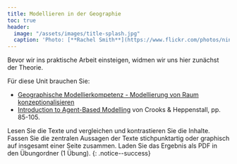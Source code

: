 ```yaml
---
title: Modellieren in der Geographie 
toc: true
header:
  image: "/assets/images/title-splash.jpg"
  caption: 'Photo: [**Rachel Smith**](https://www.flickr.com/photos/ninmah/)'
---
```

Bevor wir ins praktische Arbeit einsteigen, widmen wir uns hier zunächst der Theorie.
<!--more-->

Für diese Unit brauchen Sie:
* [Geographische Modellierkompetenz - Modellierung von Raum konzeptionalisieren](https://doi.org/10.1553/gw-unterricht156s19)
* [Introduction to Agent-Based Modelling](https://link.springer.com/chapter/10.1007/978-90-481-8927-4_5) von Crooks & Heppenstall, pp. 85-105. 

Lesen Sie die Texte und vergleichen und kontrastieren Sie die Inhalte. Fassen Sie die zentralen Aussagen der Texte stichpunktartig oder graphisch auf insgesamt einer Seite zusammen. Laden Sie das Ergebnis als PDF in den Übungordner (1 Übung).
{: .notice--success} 




